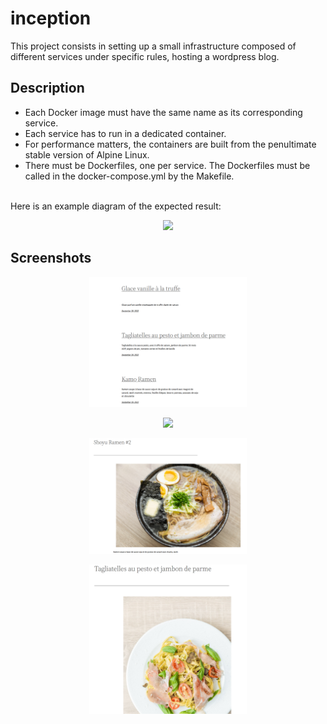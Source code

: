 # inception
This project consists in setting up a small infrastructure composed of different
services under specific rules, hosting a wordpress blog.

## Description
* Each Docker image must have the same name as its corresponding service.
* Each service has to run in a dedicated container.
* For performance matters, the containers are built from the penultimate stable
version of Alpine Linux.
* There must be Dockerfiles, one per service. The Dockerfiles must be called in the docker-compose.yml by the Makefile.
<br />
Here is an example diagram of the expected result:
<p align="center">
  <img src="/screenshots/screen_1.png" width="50%" />
</p>

## Screenshots
<p align="center">
  <img src="/screenshots/postlist.png" width="50%" />
</p>
<p align="center">
  <img src="/screenshots/chashu.png" width="50%" />
</p>
<p align="center">
  <img src="/screenshots/ramen.png" width="50%" />
</p>
<p align="center">
  <img src="/screenshots/tagliatelles.png" width="50%" />
</p>
